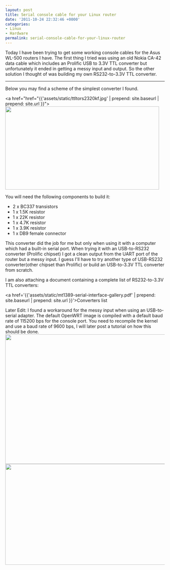```yaml
---
layout: post
title: Serial console cable for your Linux router
date: '2011-10-24 22:32:46 +0000'
categories:
- Linux
- Hardware 
permalink: serial-console-cable-for-your-linux-router
---
```

Today I have been trying to get some working console cables for the Asus WL-500 routers I have. The first thing I tried was using an old Nokia CA-42 data cable which includes an Prolific USB to 3.3V TTL converter but unfortunately it ended in getting a messy input and output. So the other solution I thought of was building my own RS232-to-3.3V TTL converter.

___

Below you may find a scheme of the simplest converter I found. 

<a href="href="{{'assets/static/ttltors2320kf.jpg' | prepend: site.baseurl | prepend: site.url }}"><img src="{{'assets/static/ttltors2320kf.jpg' | prepend: site.baseurl | prepend: site.url }}" alt="" title="converter" width="486" height="263" class="aligncenter size-full wp-image-54" /></a>

You will need the following components to build it:

- 2 x BC337 transistors
- 1 x 1.5K resistor
- 1 x 22K resistor
- 1 x 4.7K resistor
- 1 x 3.9K resistor
- 1 x DB9 female connector

This converter did the job for me but only when using it with a computer which had a built-in serial port. When trying it with an USB-to-RS232 converter (Prolific chipset) I got a clean output from the UART port of the router but a messy input. I guess I'll have to try another type of USB-RS232 converter(other chipset than Prolific) or build an USB-to-3.3V TTL converter from scratch.

I am also attaching a document containing a complete list of RS232-to-3.3V TTL converters:

<a href='{{'assets/static/mt1389-serial-interface-gallery.pdf' | prepend: site.baseurl | prepend: site.url }}'>Converters list</a>

Later Edit: I found a workaround for the messy input when using an USB-to-serial adapter. The default OpenWRT image is compiled with a default baud rate of 115200 bps for the console port. You need to recompile the kernel and use a baud rate of 9600 bps, I will later post a tutorial on how this should be done. 
<a href="{{'assets/static/IMG_0098.jpg' | prepend: site.baseurl | prepend: site.url }}"><img src="{{'assets/static/IMG_0098.jpg' | prepend: site.baseurl | prepend: site.url }}" alt="" title="IMG_0098" width="550" height="410" class="aligncenter size-large wp-image-55" /></a>
<a href="{{'assets/static/IMG_0100.jpg' | prepend: site.baseurl | prepend: site.url }}"><img src="{{'assets/static/IMG_0100.jpg' | prepend: site.baseurl | prepend: site.url }}" alt="" title="IMG_0100" width="550" height="319" class="aligncenter size-large wp-image-56" /></a> 
